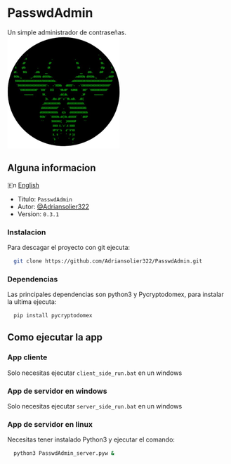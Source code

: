 # PasswdAdmin

Un simple administrador de contraseñas. 
![Logo](img/passwdAdmin_logo.png)


## Alguna informacion
🇪n [English](README.md)
- Titulo: `PasswdAdmin`
- Autor: [@Adriansolier322](https://www.github.com/Adriansolier322)
- Version: `0.3.1`


### Instalacion

Para descagar el proyecto con git ejecuta:
```bash
  git clone https://github.com/Adriansolier322/PasswdAdmin.git
```
### Dependencias
Las principales dependencias son python3 y Pycryptodomex, para instalar la ultima ejecuta:
```bash
  pip install pycryptodomex
```
## Como ejecutar la app

### App cliente
Solo necesitas ejecutar `client_side_run.bat` en un windows
### App de servidor en windows
Solo necesitas ejecutar `server_side_run.bat` en un windows
### App de servidor en linux
Necesitas tener instalado Python3 y ejecutar el comando:
```bash
  python3 PasswdAdmin_server.pyw &
```